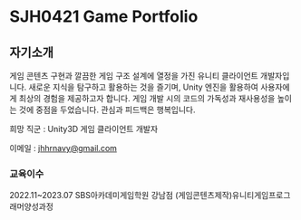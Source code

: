 # SJH0421 Game Portfolio
## 자기소개
게임 콘텐츠 구현과 깔끔한 게임 구조 설계에 열정을 가진 유니티 클라이언트 개발자입니다.
새로운 지식을 탐구하고 활용하는 것을 즐기며, Unity 엔진을 활용하여 사용자에게 최상의 경험을 제공하고자 합니다.
게임 개발 시의 코드의 가독성과 재사용성을 높이는 것에 중점을 두었습니다. 관심과 피드백은 행복입니다.

희망 직군 : Unity3D 게임 클라이언트 개발자

이메일 : jhhrnavy@gmail.com

### 교육이수
2022.11~2023.07 SBS아카데미게임학원 강남점 (게임콘텐츠제작)유니티게임프로그래머양성과정
